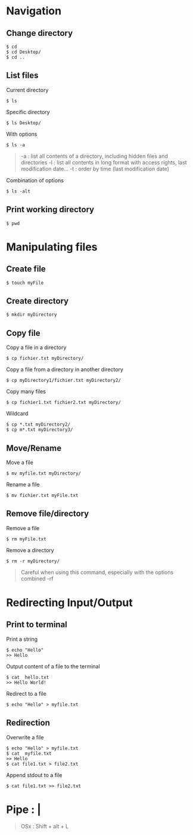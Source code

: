 
# Navigation
## Change directory
```shell
$ cd 
$ cd Desktop/
$ cd ..
```
## List files 
Current directory
```shell 
$ ls
```
Specific directory 
```shell 
$ ls Desktop/
```
With options
```shell
$ ls -a
```
> -a : list all contents of a directory, including hidden files and directories
> -l : list all contents in long format with access rights, last modification date...
> -t : order by time (last modification date)

Combination of options 
```shell
$ ls -alt
```
## Print working directory
```shell
$ pwd
```

# Manipulating files
## Create file
```shell
$ touch myFile
```
## Create directory
```shell
$ mkdir myDirectory
```
## Copy file
Copy a file in a directory
```shell
$ cp fichier.txt myDirectory/
```
Copy a file from a directory in another directory
```shell
$ cp myDirectory1/fichier.txt myDirectory2/
```
Copy many files 
```shell
$ cp fichier1.txt fichier2.txt myDirectory/
```
Wildcard
```shell
$ cp *.txt myDirectory2/
$ cp m*.txt myDirectory3/
```
## Move/Rename
Move a file 
```shell
$ mv myfile.txt myDirectory/
```
Rename a file
```shell
$ mv fichier.txt myFile.txt
```

## Remove file/directory
Remove a file 
```shell
$ rm myFile.txt
```
Remove a directory 
```shell
$ rm -r myDirectory/
```  

> Careful when using this command, especially with the options combined -rf

# Redirecting Input/Output

## Print to terminal
Print a string
```shell
$ echo "Hello"
>> Hello
``` 
Output content of a file to the terminal 
```shell
$ cat  hello.txt
>> Hello World!
``` 
Redirect to a file 
```shell
$ echo "Hello" > myfile.txt
``` 
## Redirection
Overwrite a file
```shell
$ echo "Hello" > myfile.txt
$ cat  myfile.txt
>> Hello
$ cat file1.txt > file2.txt
``` 

Append stdout to a file
```
$ cat file1.txt >> file2.txt
```  

# Pipe : | 
> OSx : Shift + alt + L

<!--stackedit_data:
eyJoaXN0b3J5IjpbLTEzMjE1MDg5MjAsLTE1NTI2NjkzOTQsLT
Q3ODI5NDg0MywtMTMxMTAxODM1Nl19
-->
